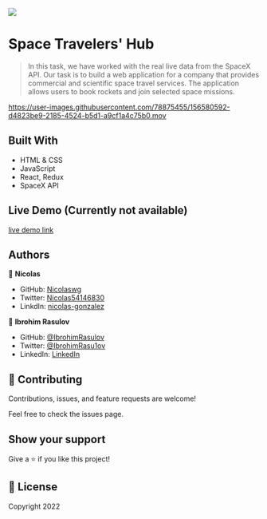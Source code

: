 ![](https://img.shields.io/badge/Microverse-blueviolet)

# Space Travelers' Hub

> In this task, we have worked with the real live data from the SpaceX API. Our task is to build a web application for a company that provides commercial and scientific space travel services. The application allows users to book rockets and join selected space missions.

https://user-images.githubusercontent.com/78875455/156580592-d4823be9-2185-4524-b5d1-a9cf1a4c75b0.mov

## Built With

- HTML & CSS
- JavaScript
- React, Redux
- SpaceX API

## Live Demo (Currently not available)

[live demo link]()

## Authors

👤 **Nicolas**

 - GitHub: [Nicolaswg](https://github.com/Nicolaswg)
 - Twitter: [Nicolas54146830](https://twitter.com/Nicolas54146830)
 - LinkdIn: [nicolas-gonzalez](https://www.linkedin.com/in/nicolas-gonzalez-8623461a0/)

👤 **Ibrohim Rasulov**

- GitHub: [@IbrohimRasulov](https://github.com/IbrohimRasulov)
- Twitter: [@IbrohimRasu1ov](https://twitter.com/IbrohimRasu1ov)
- LinkedIn: [LinkedIn](https://www.linkedin.com/in/ibrohim-rasulov-a88352209/)

## 🤝 Contributing

Contributions, issues, and feature requests are welcome!

Feel free to check the issues page.

## Show your support

Give a ⭐️ if you like this project!

## 📝 License

Copyright 2022
